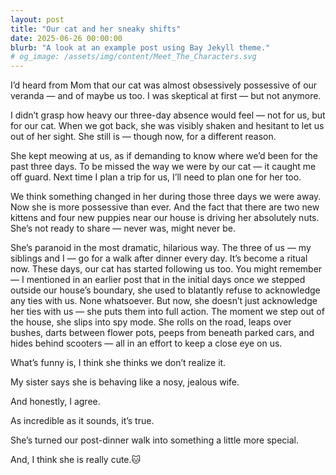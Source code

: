 ```yaml
---
layout: post
title: "Our cat and her sneaky shifts"
date: 2025-06-26 00:00:00
blurb: "A look at an example post using Bay Jekyll theme."
# og_image: /assets/img/content/Meet_The_Characters.svg
---
```


I’d heard from Mom that our cat was almost obsessively possessive of our veranda — and of maybe us too. I was skeptical at first — but not anymore.

I didn’t grasp how heavy our three-day absence would feel — not for us, but for our cat. When we got back, she was visibly shaken and hesitant to let us out of her sight. She still is — though now, for a different reason.

She kept meowing at us, as if demanding to know where we’d been for the past three days. To be missed the way we were by our cat — it caught me off guard. Next time I plan a trip for us, I’ll need to plan one for her too.

We think something changed in her during those three days we were away. Now she is more possessive than ever. And the fact that there are two new kittens and four new puppies near our house is driving her absolutely nuts. She’s not ready to share — never was, might never be.

She’s paranoid in the most dramatic, hilarious way. The three of us — my siblings and I — go for a walk after dinner every day. It’s become a ritual now. These days, our cat has started following us too. You might remember — I mentioned in an earlier post that in the initial days once we stepped outside our house’s boundary, she used to blatantly refuse to acknowledge any ties with us. None whatsoever. But now, she doesn’t just acknowledge her ties with us — she puts them into full action. The moment we step out of the house, she slips into spy mode. She rolls on the road, leaps over bushes, darts between flower pots, peeps from beneath parked cars, and hides behind scooters — all in an effort to keep a close eye on us.

What’s funny is, I think she thinks we don’t realize it.

My sister says she is behaving like a nosy, jealous wife.

And honestly, I agree.

As incredible as it sounds, it’s true.

She’s turned our post-dinner walk into something a little more special. 

And, I think she is really cute.🐱
